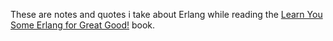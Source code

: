 These are notes and quotes i take about Erlang while
reading the [Learn You Some Erlang for Great Good!](https://learnyousomeerlang.com/) book.